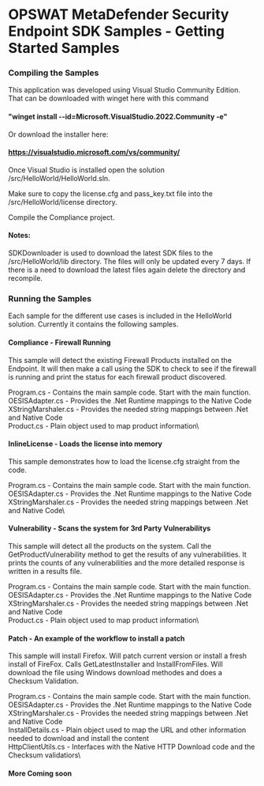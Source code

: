 # OPSWAT MetaDefender Security Endpoint SDK Samples - Getting Started Samples


### Compiling the Samples
This application was developed using Visual Studio Community Edition.  That can be downloaded with winget here with this command 

#### "winget install --id=Microsoft.VisualStudio.2022.Community  -e"  

Or download the installer here:

#### https://visualstudio.microsoft.com/vs/community/

Once Visual Studio is installed open the solution /src/HelloWorld/HelloWorld.sln.  

Make sure to copy the license.cfg and pass_key.txt file into the /src/HelloWorld/license directory.

Compile the Compliance project.

#### Notes:

SDKDownloader is used to download the latest SDK files to the /src/HelloWorld/lib directory.  The files will only be updated every 7 days.  If there is a need to download the latest files again delete the directory and recompile.  


### Running the Samples
Each sample for the different use cases is included in the HelloWorld solution.  Currently it contains the following samples.

#### Compliance - Firewall Running
This sample will detect the existing Firewall Products installed on the Endpoint.  It will then make a call using the SDK to check to see if the firewall is running and print the status for each firewall product discovered.  

Program.cs - Contains the main sample code.  Start with the main function.\
OESISAdapter.cs - Provides the .Net Runtime mappings to the Native Code\
XStringMarshaler.cs - Provides the needed string mappings between .Net and Native Code\
Product.cs - Plain object used to map product information\

#### InlineLicense - Loads the license into memory
This sample demonstrates how to load the license.cfg straight from the code.    

Program.cs - Contains the main sample code.  Start with the main function.\
OESISAdapter.cs - Provides the .Net Runtime mappings to the Native Code\
XStringMarshaler.cs - Provides the needed string mappings between .Net and Native Code\


#### Vulnerability - Scans the system for 3rd Party Vulnerabilitys
This sample will detect all the products on the system.  Call the GetProductVulnerability method to get the results of any vulnerabilities.  It prints the counts of any vulnerabilities and the more detailed response is written in a results file.    

Program.cs - Contains the main sample code.  Start with the main function.\
OESISAdapter.cs - Provides the .Net Runtime mappings to the Native Code\
XStringMarshaler.cs - Provides the needed string mappings between .Net and Native Code\
Product.cs - Plain object used to map product information\

#### Patch - An example of the workflow to install a patch
This sample will install Firefox.  Will patch current version or install a fresh install of FireFox. Calls GetLatestInstaller and InstallFromFiles.  Will download the file using Windows download methodes and does a Checksum Validation.    

Program.cs - Contains the main sample code.  Start with the main function.\
OESISAdapter.cs - Provides the .Net Runtime mappings to the Native Code\
XStringMarshaler.cs - Provides the needed string mappings between .Net and Native Code\
InstallDetails.cs - Plain object used to map the URL and other information needed to download and install the content\
HttpClientUtils.cs - Interfaces with the Native HTTP Download code and the Checksum validatiors\

#### More Coming soon 

